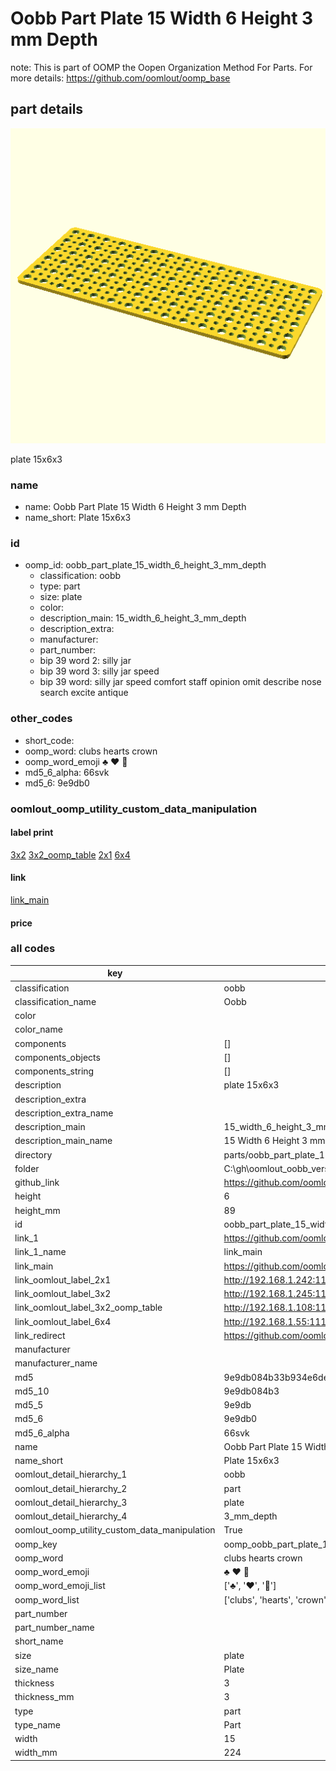 # Oobb Part Plate 15 Width 6 Height 3 mm Depth  

note: This is part of OOMP the Oopen Organization Method For Parts. For more details: https://github.com/oomlout/oomp_base

##  part details
  

[![](3dpr.png)](3dpr.png)

plate 15x6x3



### name
* name: Oobb Part Plate 15 Width 6 Height 3 mm Depth
* name_short: Plate 15x6x3 
### id
* oomp_id: oobb_part_plate_15_width_6_height_3_mm_depth
  * classification: oobb
  * type: part
  * size: plate
  * color: 
  * description_main: 15_width_6_height_3_mm_depth
  * description_extra: 
  * manufacturer: 
  * part_number: 
  * bip 39 word 2: silly jar
  * bip 39 word 3: silly jar speed
  * bip 39 word: silly jar speed comfort staff opinion omit describe nose search excite antique

### other_codes
* short_code: 
* oomp_word: clubs hearts crown
* oomp_word_emoji :clubs: :hearts: :crown:
* md5_6_alpha: 66svk
* md5_6: 9e9db0






### oomlout_oomp_utility_custom_data_manipulation
#### label print
[3x2](http://192.168.1.245:1112/?label=oomp%2066svk)
[3x2_oomp_table](http://192.168.1.108:1112/?label=oomp%2066svk)
[2x1](http://192.168.1.242:1112/?label=oomp%2066svk)
[6x4](http://192.168.1.55:1112/?label=oomp%2066svk)    

#### link

[link_main](https://github.com/oomlout/oomlout_oobb_version_4_generated_parts/tree/main/navigation_oomp/oobb/part/plate/15_width_6_height_3_mm_depth/part)                              

#### price







### all codes 
| key | value |  
| --- | --- |  
| classification | oobb |  
| classification_name | Oobb |  
| color |  |  
| color_name |  |  
| components | [] |  
| components_objects | [] |  
| components_string | [] |  
| description | plate 15x6x3 |  
| description_extra |  |  
| description_extra_name |  |  
| description_main | 15_width_6_height_3_mm_depth |  
| description_main_name | 15 Width 6 Height 3 mm Depth |  
| directory | parts/oobb_part_plate_15_width_6_height_3_mm_depth |  
| folder | C:\gh\oomlout_oobb_version_4_generated_parts\parts\oobb_part_plate_15_width_6_height_3_mm_depth |  
| github_link | https://github.com/oomlout/oomlout_oomp_part_src/tree/main/parts/oobb_part_plate_15_width_6_height_3_mm_depth |  
| height | 6 |  
| height_mm | 89 |  
| id | oobb_part_plate_15_width_6_height_3_mm_depth |  
| link_1 | https://github.com/oomlout/oomlout_oobb_version_4_generated_parts/tree/main/navigation_oomp/oobb/part/plate/15_width_6_height_3_mm_depth/part |  
| link_1_name | link_main |  
| link_main | https://github.com/oomlout/oomlout_oobb_version_4_generated_parts/tree/main/navigation_oomp/oobb/part/plate/15_width_6_height_3_mm_depth/part |  
| link_oomlout_label_2x1 | http://192.168.1.242:1112/?label=oomp%2066svk |  
| link_oomlout_label_3x2 | http://192.168.1.245:1112/?label=oomp%2066svk |  
| link_oomlout_label_3x2_oomp_table | http://192.168.1.108:1112/?label=oomp%2066svk |  
| link_oomlout_label_6x4 | http://192.168.1.55:1112/?label=oomp%2066svk |  
| link_redirect | https://github.com/oomlout/oomlout_oobb_version_4_generated_parts/tree/main/parts/oobb_plate_15_06_03 |  
| manufacturer |  |  
| manufacturer_name |  |  
| md5 | 9e9db084b33b934e6dea02e3a21dd645 |  
| md5_10 | 9e9db084b3 |  
| md5_5 | 9e9db |  
| md5_6 | 9e9db0 |  
| md5_6_alpha | 66svk |  
| name | Oobb Part Plate 15 Width 6 Height 3 mm Depth |  
| name_short | Plate 15x6x3  |  
| oomlout_detail_hierarchy_1 | oobb |  
| oomlout_detail_hierarchy_2 | part |  
| oomlout_detail_hierarchy_3 | plate |  
| oomlout_detail_hierarchy_4 | 3_mm_depth |  
| oomlout_oomp_utility_custom_data_manipulation | True |  
| oomp_key | oomp_oobb_part_plate_15_width_6_height_3_mm_depth |  
| oomp_word | clubs hearts crown |  
| oomp_word_emoji | :clubs: :hearts: :crown: |  
| oomp_word_emoji_list | [':clubs:', ':hearts:', ':crown:'] |  
| oomp_word_list | ['clubs', 'hearts', 'crown'] |  
| part_number |  |  
| part_number_name |  |  
| short_name |  |  
| size | plate |  
| size_name | Plate |  
| thickness | 3 |  
| thickness_mm | 3 |  
| type | part |  
| type_name | Part |  
| width | 15 |  
| width_mm | 224 |  
